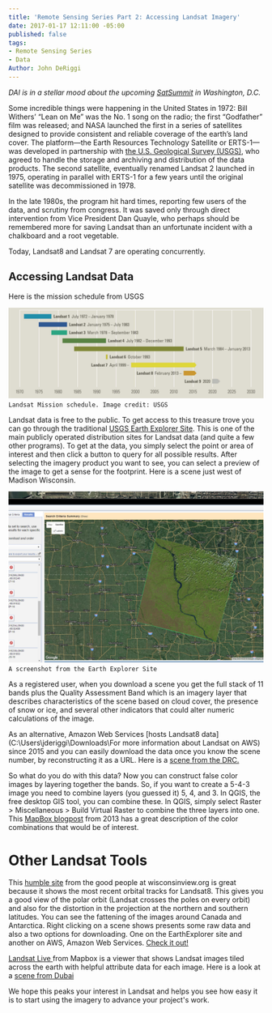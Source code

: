 ```yaml
---
title: 'Remote Sensing Series Part 2: Accessing Landsat Imagery'
date: 2017-01-17 12:11:00 -05:00
published: false
tags:
- Remote Sensing Series
- Data
Author: John DeRiggi
---
```


*DAI is in a stellar mood about the upcoming [SatSummit](https://satsummit.io/) in Washington, D.C.*

Some incredible things were happening in the United States in 1972: Bill Withers’ “Lean on Me” was the No. 1 song on the radio; the first “Godfather” film was released; and NASA launched the first in a series of satellites designed to provide consistent and reliable coverage of the earth’s land cover. The platform—the Earth Resources Technology Satellite or ERTS-1—was developed in partnership with [the U.S. Geological Survey (USGS)](https://www.usgs.gov/), who agreed to handle the storage and archiving and distribution of the data products. The second satellite, eventually renamed Landsat 2 launched in 1975, operating in parallel with ERTS-1 for a few years until the original satellite was decommissioned in 1978.

In the late 1980s, the program hit hard times, reporting few users of the data, and scrutiny from congress. It was saved only through direct intervention from Vice President Dan Quayle, who perhaps should be remembered more for saving Landsat than an unfortunate incident with a chalkboard and a root vegetable.

Today, Landsat8 and Landsat 7 are operating concurrently.

<!-- more -->

## Accessing Landsat Data

Here is the mission schedule from USGS

![TimelineOnlyForWebRGB.jpg](/uploads/TimelineOnlyForWebRGB.jpg)
`Landsat Mission schedule. Image credit: USGS`

Landsat data is free to the public. To get access to this treasure trove you can go through the traditional [USGS Earth Explorer Site](https://earthexplorer.usgs.gov/).   This is one of the main publicly operated distribution sites for Landsat data (and quite a few other programs). To get at the data, you simply select the point or area of interest and then click a button to query for all possible results. After selecting the imagery product you want to see, you can select a preview of the image to get a sense for the footprint. Here is a scene just west of Madison Wisconsin.

![wisconsinusgs.png](/uploads/wisconsinusgs.png)
`A screenshot from the Earth Explorer Site`

As a registered user, when you download a scene you get the full stack of 11 bands plus the Quality Assessment Band which is an imagery layer that describes characteristics of the scene based on cloud cover, the presence of snow or ice, and several other indicators that could alter numeric calculations of the image.

As an alternative, Amazon Web Services \[hosts Landsat8 data\](C:\\Users\\jderiggi\\Downloads\\For more information about Landsat on AWS) since 2015 and you can easily download the data once you know the scene number, by reconstructing it as a URL. Here is a [scene from the DRC.](http://landsat-pds.s3.amazonaws.com/L8/173/061/LC81730612016171LGN00/index.html)

So what do you do with this data? Now you can construct false color images by layering together the bands. So, if you want to create a 5-4-3 image you need to combine layers (you guessed it) 5, 4, and 3. In QGIS, the free desktop GIS tool, you can combine these. In QGIS, simply select Raster > Miscellaneous > Build Virtual Raster to combine the three layers into one. This [MapBox blogpost](https://www.mapbox.com/blog/putting-landsat-8-bands-to-work/) from 2013 has a great description of the color combinations that would be of interest.

# Other Landsat Tools

This [humble site](http://wisconsinview.org/) from the good people at wisconsinview.org is great because it shows the most recent orbital tracks for Landsat8. This gives you a good view of the polar orbit (Landsat crosses the poles on every orbit) and also for the distortion in the projection at the northern and southern latitudes. You can see the fattening of the images around Canada and Antarctica. Right clicking on a scene shows presents some raw data and also a two options for downloading. One on the EarthExplorer site and another on AWS, Amazon Web Services. [Check it out!](http://wisconsinview.org/imagery/viewer.php?products=lsat8-llook-fc,wrs2-land.-44&timespan=-16d,-1d&timestep=1d)

[Landsat Live ](https://www.mapbox.com/bites/00145/#8/39.996/25.131)from Mapbox is a viewer that shows Landsat images tiled across the earth with helpful attribute data for each image. Here is a look at a [scene from Dubai](https://www.mapbox.com/bites/00145/#11/25.0411/55.3546)

We hope this peaks your interest in Landsat and helps you see how easy it is to start using the imagery to advance your project's work.